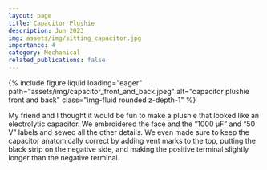 ```yaml
---
layout: page
title: Capacitor Plushie
description: Jun 2023
img: assets/img/sitting_capacitor.jpg
importance: 4
category: Mechanical
related_publications: false
---
```



<div class="row justify-content-center">
    <div class="col-sm-6">
        {% include figure.liquid loading="eager" path="assets/img/capacitor_front_and_back.jpeg" alt="capacitor plushie front and back" class="img-fluid rounded z-depth-1" %}
    </div>
</div>

My friend and I thought it would be fun to make a plushie that looked like an electrolytic capacitor. We embroidered the face and the “1000 µF” and “50 V” labels and sewed all the other details. We even made sure to keep the capacitor anatomically correct by adding vent marks to the top, putting the black strip on the negative side, and making the positive terminal slightly longer than the negative terminal.


